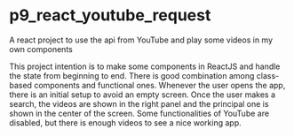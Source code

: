 # p9_react_youtube_request
A react project to use the api from YouTube and play some videos in my own components  


This project intention is to make some components in ReactJS and handle the state from beginning to end.
There is good combination among class-based components and functional ones. Whenever the user opens the app, there is
an initial setup to avoid an empty screen. Once the user makes a search, the videos are shown in the right panel and
the principal one is shown in the center of the screen. Some functionalities of YouTube are disabled,
but there is enough videos to see a nice working app.
